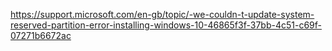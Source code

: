https://support.microsoft.com/en-gb/topic/-we-couldn-t-update-system-reserved-partition-error-installing-windows-10-46865f3f-37bb-4c51-c69f-07271b6672ac
